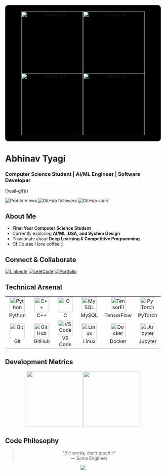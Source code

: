 <div align="center" style="background-color: #000000; padding: 20px; margin: 0; border-radius: 10px;">
  <img src="https://github.com/user-attachments/assets/2b513ab7-c5cd-4492-b779-d2a4fdb4dc53" 
       alt="header gif" 
       style="width: auto; height: 200px; display: inline-block; margin: 0; padding: 0;"/><!--
  --><img src="https://github.com/user-attachments/assets/2b513ab7-c5cd-4492-b779-d2a4fdb4dc53" 
       alt="header gif" 
       style="width: auto; height: 200px; display: inline-block; margin: 0; padding: 0;"/><!--
  --><img src="https://github.com/user-attachments/assets/2b513ab7-c5cd-4492-b779-d2a4fdb4dc53" 
       alt="header gif" 
       style="width: auto; height: 200px; display: inline-block; margin: 0; padding: 0;"/><!--
  --><img src="https://github.com/user-attachments/assets/2b513ab7-c5cd-4492-b779-d2a4fdb4dc53" 
       alt="header gif" 
       style="width: auto; height: 200px; display: inline-block; margin: 0; padding: 0;"/>
</div>

# Abhinav Tyagi
<div align="left">
  <h3>Computer Science Student | AI/ML Engineer | Software Developer</h3>
</div>
![wall-gif]()

<div align="left">
  
  ![Profile Views](https://komarev.com/ghpvc/?username=Twist753&color=00d4ff&style=flat-square)
  ![GitHub followers](https://img.shields.io/github/followers/Twist753?color=00d4ff&style=flat-square)
  ![GitHub stars](https://img.shields.io/github/stars/Twist753?color=00d4ff&style=flat-square)
  
</div>

## About Me  

- **Final Year Computer Science Student**  
- Currently exploring **AI/ML, DSA, and System Design**  
- Passionate about **Deep Learning & Competitive Programming**  
- Of Course I love coffee ;)  

## Connect & Collaborate  

<div align="left">

[![LinkedIn](https://img.shields.io/badge/LinkedIn-0A66C2?style=for-the-badge&logo=linkedin&logoColor=white)](https://www.linkedin.com/in/abhinav-tyagi-73373b281) 
[![LeetCode](https://img.shields.io/badge/LeetCode-black?style=for-the-badge&logo=leetcode&logoColor=white)](https://leetcode.com/Twist753/) 
[![Portfolio](https://img.shields.io/badge/Portfolio-000000?style=for-the-badge&logo=vercel&logoColor=white)](https://abhinav-tyagi-portfolio.vercel.app/)

</div>

## Technical Arsenal

<table align="center">
  <tr>
    <td align="center" width="96">
      <img src="https://skillicons.dev/icons?i=python" width="48" height="48" alt="Python" />
      <br>Python
    </td>
    <td align="center" width="96">
      <img src="https://skillicons.dev/icons?i=cpp" width="48" height="48" alt="C++" />
      <br>C++
    </td>
    <td align="center" width="96">
      <img src="https://skillicons.dev/icons?i=c" width="48" height="48" alt="C" />
      <br>C
    </td>
    <td align="center" width="96">
      <img src="https://skillicons.dev/icons?i=mysql" width="48" height="48" alt="MySQL" />
      <br>MySQL
    </td>
    <td align="center" width="96">
      <img src="https://skillicons.dev/icons?i=tensorflow" width="48" height="48" alt="TensorFlow" />
      <br>TensorFlow
    </td>
    <td align="center" width="96">
      <img src="https://skillicons.dev/icons?i=pytorch" width="48" height="48" alt="PyTorch" />
      <br>PyTorch
    </td>
  </tr>
  <tr>
    <td align="center" width="96">
      <img src="https://skillicons.dev/icons?i=git" width="48" height="48" alt="Git" />
      <br>Git
    </td>
    <td align="center" width="96">
      <img src="https://skillicons.dev/icons?i=github" width="48" height="48" alt="GitHub" />
      <br>GitHub
    </td>
    <td align="center" width="96">
      <img src="https://skillicons.dev/icons?i=vscode" width="48" height="48" alt="VS Code" />
      <br>VS Code
    </td>
    <td align="center" width="96">
      <img src="https://skillicons.dev/icons?i=linux" width="48" height="48" alt="Linux" />
      <br>Linux
    </td>
    <td align="center" width="96">
      <img src="https://skillicons.dev/icons?i=docker" width="48" height="48" alt="Docker" />
      <br>Docker
    </td>
    <td align="center" width="96">
      <img src="https://skillicons.dev/icons?i=jupyter" width="48" height="48" alt="Jupyter" />
      <br>Jupyter
    </td>
  </tr>
</table>

## Development Metrics  

<div align="center">
  <img height="180em" src="https://github-readme-stats.vercel.app/api?username=Twist753&show_icons=true&theme=github_dark&hide_border=true&count_private=true&include_all_commits=true&custom_title=GitHub%20Statistics&rank_icon=percentile"/>
  <img height="180em" src="https://github-readme-stats.vercel.app/api/top-langs/?username=Twist753&layout=compact&theme=github_dark&hide_border=true&langs_count=8"/>
</div>

## Code Philosophy  

<div align="center">

> *"If it works, don't touch it"*  
> — Some Engineer  

</div>

<div align="center">
  <img src="https://capsule-render.vercel.app/api?type=waving&color=gradient&customColorList=6&height=120&section=footer&text=Thanks%20for%20visiting!&fontSize=18&fontColor=ffffff&animation=twinkling&width=100%"/>
</div>

